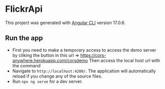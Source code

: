 
# FlickrApi

This project was generated with [Angular CLI](https://github.com/angular/angular-cli) version 17.0.6.

## Run the app

- First you need to make a temporary access to access the demo server by cliking the button in this url
=> https://cors-anywhere.herokuapp.com/corsdemo
Then access the local host url with the command 
- Navigate to `http://localhost:4200/`. The application will automatically reload if you change any of the source files.
- Run `npx ng serve` for a dev server.

